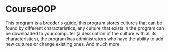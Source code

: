 # CourseOOP
This program is a breeder's guide, this program stores cultures that can be found by different characteristics, any culture that exists in the program can be downloaded to your computer (a description of the culture with all its characteristics), the program has administrators who have the ability to add new cultures or change existing ones.
And much more.

